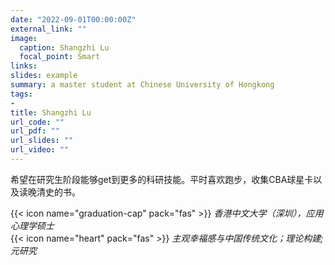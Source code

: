 ```yaml
---
date: "2022-09-01T00:00:00Z"
external_link: ""
image:
  caption: Shangzhi Lu
  focal_point: Smart
links:
slides: example
summary: a master student at Chinese University of Hongkong
tags:
- 
title: Shangzhi Lu
url_code: ""
url_pdf: ""
url_slides: ""
url_video: ""
---
```

希望在研究生阶段能够get到更多的科研技能。平时喜欢跑步，收集CBA球星卡以及读晚清史的书。

{{< icon name="graduation-cap" pack="fas" >}} _香港中文大学（深圳），应用心理学硕士_  
{{< icon name="heart" pack="fas" >}} _主观幸福感与中国传统文化；理论构建; 元研究_  
 

